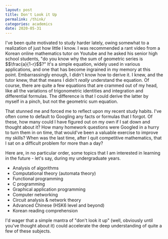 ```yaml
---
layout: post
title: Don't Look it Up
permalink: /think/
categories: academics
date: 2020-05-31
---
```


I've been quite motivated to study harder lately, owing somewhat to a realization of just how little I know. I was recommended a rant video from a Korean online mathematics tutor on Youtube and he asked his senior high school students, "do you know why the sum of geometric series is \$\$\\frac\{a\}\{1-r\}\$\$?" It's a simple equation, widely used in various applications, and one that has become ingrained in my memory at this point. Embarrassingly enough, I didn't know how to derive it. I knew, and the tutor knew, that that means I didn't *really* understand the equation. Of course, there are quite a few equations that are crammed out of my head, like all the variations of trigonometric identities and integration and differential formulas. The difference is that I could derive the latter by myself in a pinch, but not the geometric sum equation. 

That stunned me and forced me to reflect upon my recent study habits. I've often come to default to Googling any facts or formulas that I forgot. Of these, how many could I have figured out on my own if I sat down and thought about it? How many homework questions were Googled in a hurry to turn them in on time, that would've been a valuable exercise to improve my skills? When was the last time, after I quit competitive mathematics, that I sat on a difficult problem for more than a day?

Here are, in no particular order, some topics that I am interested in learning in the future - let's say, during my undergraduate years. 

* Analysis of algorithms
* Computational theory (automata theory)
* Functional programming
* C programming
* Graphical application programming
* Computer networking
* Circuit analysis & network theory
* Advanced Chinese (HSK6 level and beyond)
* Korean reading comprehension 

I'd wager that a simple mantra of "don't look it up" (well, obviously until you've thought about it) could accelerate the deep understanding of quite a few of these subjects. 

